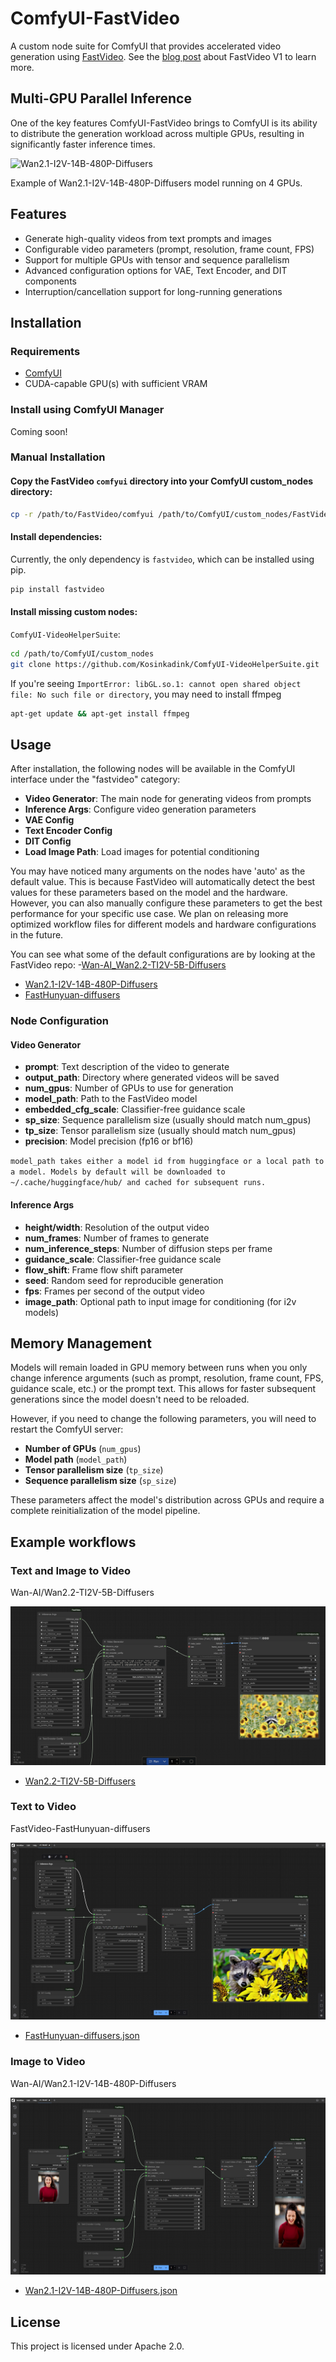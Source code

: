 # ComfyUI-FastVideo

A custom node suite for ComfyUI that provides accelerated video generation using [FastVideo](https://github.com/hao-ai-labs/FastVideo). See the [blog post](https://hao-ai-lab.github.io/blogs/fastvideo/) about FastVideo V1 to learn more.

## Multi-GPU Parallel Inference

One of the key features ComfyUI-FastVideo brings to ComfyUI is its ability to distribute the generation workload across multiple GPUs, resulting in significantly faster inference times.

![Wan2.1-I2V-14B-480P-Diffusers](./assets/wani2v.gif)

Example of Wan2.1-I2V-14B-480P-Diffusers model running on 4 GPUs.
## Features

- Generate high-quality videos from text prompts and images
- Configurable video parameters (prompt, resolution, frame count, FPS)
- Support for multiple GPUs with tensor and sequence parallelism
- Advanced configuration options for VAE, Text Encoder, and DIT components
- Interruption/cancellation support for long-running generations

## Installation

### Requirements

- [ComfyUI](https://github.com/comfyanonymous/ComfyUI)
- CUDA-capable GPU(s) with sufficient VRAM

### Install using ComfyUI Manager

Coming soon!

### Manual Installation

#### Copy the FastVideo `comfyui` directory into your ComfyUI custom_nodes directory:

```bash
cp -r /path/to/FastVideo/comfyui /path/to/ComfyUI/custom_nodes/FastVideo
```

#### Install dependencies:

Currently, the only dependency is `fastvideo`, which can be installed using pip.

```bash
pip install fastvideo
```

#### Install missing custom nodes:

`ComfyUI-VideoHelperSuite`:

```bash
cd /path/to/ComfyUI/custom_nodes
git clone https://github.com/Kosinkadink/ComfyUI-VideoHelperSuite.git
```

If you're seeing `ImportError: libGL.so.1: cannot open shared object file: No such file or directory`,
you may need to install ffmpeg

```bash
apt-get update && apt-get install ffmpeg
```

## Usage

After installation, the following nodes will be available in the ComfyUI interface under the "fastvideo" category:

- **Video Generator**: The main node for generating videos from prompts
- **Inference Args**: Configure video generation parameters
- **VAE Config**
- **Text Encoder Config**
- **DIT Config**
- **Load Image Path**: Load images for potential conditioning

You may have noticed many arguments on the nodes have 'auto' as the default value. This is because FastVideo will automatically detect the best values for these parameters based on the model and the hardware. However, you can also manually configure these parameters to get the best performance for your specific use case. We plan on releasing more optimized workflow files for different models and hardware configurations in the future.

You can see what some of the default configurations are by looking at the FastVideo repo:
-[Wan-AI_Wan2.2-TI2V-5B-Diffusers]()
- [Wan2.1-I2V-14B-480P-Diffusers](https://github.com/hao-ai-lab/FastVideo/blob/main/fastvideo/configs/wan_14B_i2v_480p_pipeline.json)
- [FastHunyuan-diffusers](https://github.com/hao-ai-lab/FastVideo/blob/main/fastvideo/configs/fasthunyuan_t2v.json)

### Node Configuration

#### Video Generator

- **prompt**: Text description of the video to generate
- **output_path**: Directory where generated videos will be saved
- **num_gpus**: Number of GPUs to use for generation
- **model_path**: Path to the FastVideo model
- **embedded_cfg_scale**: Classifier-free guidance scale
- **sp_size**: Sequence parallelism size (usually should match num_gpus)
- **tp_size**: Tensor parallelism size (usually should match num_gpus)
- **precision**: Model precision (fp16 or bf16)

`model_path takes either a model id from huggingface or a local path to a model. Models by default will be downloaded to ~/.cache/huggingface/hub/ and cached for subsequent runs.`

#### Inference Args

- **height/width**: Resolution of the output video
- **num_frames**: Number of frames to generate
- **num_inference_steps**: Number of diffusion steps per frame
- **guidance_scale**: Classifier-free guidance scale
- **flow_shift**: Frame flow shift parameter
- **seed**: Random seed for reproducible generation
- **fps**: Frames per second of the output video
- **image_path**: Optional path to input image for conditioning (for i2v models)

## Memory Management

Models will remain loaded in GPU memory between runs when you only change inference arguments (such as prompt, resolution, frame count, FPS, guidance scale, etc.) or the prompt text. This allows for faster subsequent generations since the model doesn't need to be reloaded.

However, if you need to change the following parameters, you will need to restart the ComfyUI server:
- **Number of GPUs** (`num_gpus`)
- **Model path** (`model_path`)
- **Tensor parallelism size** (`tp_size`)
- **Sequence parallelism size** (`sp_size`)

These parameters affect the model's distribution across GPUs and require a complete reinitialization of the model pipeline.

## Example workflows

### Text and Image to Video

Wan-AI/Wan2.2-TI2V-5B-Diffusers

![Wan-AI/Wan2.2-TI2V-5B-Diffusers](./assets/wanti2v-5B.png)

- [Wan2.2-TI2V-5B-Diffusers](./examples/Wan-AI_Wan2.2-TI2V-5B-Diffusers.json)

### Text to Video

FastVideo-FastHunyuan-diffusers

![FastVideo/FastHunyuan-diffusers](./assets/fasthunyuan.png)

- [FastHunyuan-diffusers.json](./examples/FastHunyuan-diffusers.json)

### Image to Video

Wan-AI/Wan2.1-I2V-14B-480P-Diffusers

![Wan-AI/Wan2.1-I2V-14B-480P-Diffusers](./assets/wani2v.png)

- [Wan2.1-I2V-14B-480P-Diffusers.json](./examples/Wan2.1-I2V-14B-480P-Diffusers.json)

## License

This project is licensed under Apache 2.0.
